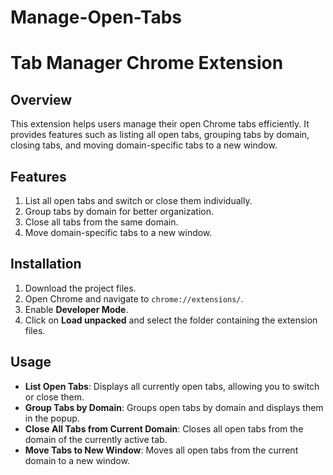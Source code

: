 # Manage-Open-Tabs

# Tab Manager Chrome Extension

## Overview
This extension helps users manage their open Chrome tabs efficiently. It provides features such as listing all open tabs, grouping tabs by domain, closing tabs, and moving domain-specific tabs to a new window.

## Features
1. List all open tabs and switch or close them individually.
2. Group tabs by domain for better organization.
3. Close all tabs from the same domain.
4. Move domain-specific tabs to a new window.

## Installation
1. Download the project files.
2. Open Chrome and navigate to `chrome://extensions/`.
3. Enable **Developer Mode**.
4. Click on **Load unpacked** and select the folder containing the extension files.

## Usage
- **List Open Tabs**: Displays all currently open tabs, allowing you to switch or close them.
- **Group Tabs by Domain**: Groups open tabs by domain and displays them in the popup.
- **Close All Tabs from Current Domain**: Closes all open tabs from the domain of the currently active tab.
- **Move Tabs to New Window**: Moves all open tabs from the current domain to a new window.
